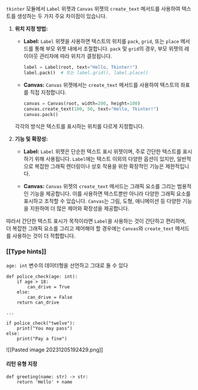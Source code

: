 `tkinter` 모듈에서 `Label` 위젯과 `Canvas` 위젯의 `create_text` 메서드를 사용하여 텍스트를 생성하는 두 가지 주요 차이점이 있습니다.

1. **위치 지정 방법:**
   - **Label:** `Label` 위젯을 사용하면 텍스트의 위치를 `pack`, `grid`, 또는 `place` 메서드를 통해 부모 위젯 내에서 조절합니다. `pack` 및 `grid`의 경우, 부모 위젯의 레이아웃 관리자에 따라 위치가 결정됩니다.
   
     ```python
     label = Label(root, text="Hello, Tkinter!")
     label.pack()  # 또는 label.grid(), label.place()
     ```

   - **Canvas:** `Canvas` 위젯에서는 `create_text` 메서드를 사용하여 텍스트의 좌표를 직접 지정합니다.

     ```python
     canvas = Canvas(root, width=200, height=100)
     canvas.create_text(100, 50, text="Hello, Tkinter!")
     canvas.pack()
     ```

   각각의 방식은 텍스트를 표시하는 위치를 다르게 지정합니다.

2. **기능 및 확장성:**
   - **Label:** `Label` 위젯은 단순한 텍스트 표시 위젯이며, 주로 간단한 텍스트를 표시하기 위해 사용됩니다. `Label`에는 텍스트 이외의 다양한 옵션이 있지만, 일반적으로 복잡한 그래픽 렌더링이나 상호 작용을 위한 확장적인 기능은 제한적입니다.

   - **Canvas:** `Canvas` 위젯의 `create_text` 메서드는 그래픽 요소를 그리는 범용적인 기능을 제공합니다. 이를 사용하면 텍스트뿐만 아니라 다양한 그래픽 요소를 표시하고 조작할 수 있습니다. `Canvas`는 그림, 도형, 애니메이션 등 다양한 기능을 지원하여 더 많은 제어와 확장성을 제공합니다.

따라서 간단한 텍스트 표시가 목적이라면 `Label`을 사용하는 것이 간단하고 편리하며, 더 복잡한 그래픽 요소를 그리고 제어해야 할 경우에는 `Canvas`와 `create_text` 메서드를 사용하는 것이 더 적합합니다.



### [[Type hints]]

`age: int`
변수의 데이터형을 선언하고 그대로 둘 수 있다

```
def police_check(age: int):
	if age > 18:
		can_drive = True
	else:
		can_drive = False
	return can_drive

...

if police_check("twelve"):
	print("You may pass")
else:
	print("Pay a fine")

```
![[Pasted image 20231205192429.png]]

#### 리턴 유형 지정
```
def greeting(name: str) -> str:
	return 'Hello' + name
```
